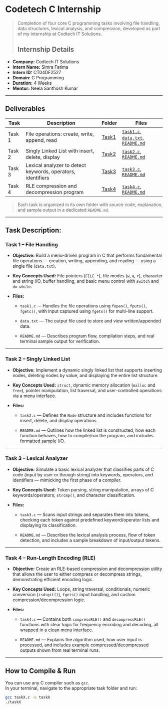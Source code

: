# Codetech C Internship

> Completion of four core C programming tasks involving file handling, data structures, lexical analysis, and compression, developed as part of my internship at Codtech IT Solutions.
>## Internship Details

- **Company:** Codtech IT Solutions  
- **Intern Name:** Simra Fatima  
- **Intern ID:** CT04DF2527 
- **Domain:** C Programming  
- **Duration:** 4 Weeks  
- **Mentor:** Neela Santhosh Kumar
  
---

## Deliverables

| Task | Description | Folder | Files |
|------|-------------|--------|--------|
| Task 1 | File operations: create, write, append, read | [Task1](https://github.com/Simra18/Codetech-C-Internship/tree/main/Task1) | [`task1.c`](https://github.com/Simra18/Codetech-C-Internship/blob/main/Task1/task1.c), [`data.txt`](https://github.com/Simra18/Codetech-C-Internship/blob/main/Task1/data.txt), [`README.md`](https://github.com/Simra18/Codetech-C-Internship/blob/main/Task1/README.md) |
| Task 2 | Singly Linked List with insert, delete, display | [Task2](https://github.com/Simra18/Codetech-C-Internship/tree/main/Task2) | [`task2.c`](https://github.com/Simra18/Codetech-C-Internship/blob/main/Task2/task2.c), [`README.md`](https://github.com/Simra18/Codetech-C-Internship/blob/main/Task2/README.md) |
| Task 3 | Lexical analyzer to detect keywords, operators, identifiers | [Task3](https://github.com/Simra18/Codetech-C-Internship/tree/main/Task3) | [`task3.c`](https://github.com/Simra18/Codetech-C-Internship/blob/main/Task3/task3.c), [`README.md`](https://github.com/Simra18/Codetech-C-Internship/blob/main/Task3/README.md) |
| Task 4 | RLE compression and decompression program | [Task4](https://github.com/Simra18/Codetech-C-Internship/tree/main/Task4) | [`task4.c`](https://github.com/Simra18/Codetech-C-Internship/blob/main/Task4/task4.c), [`README.md`](https://github.com/Simra18/Codetech-C-Internship/blob/main/Task4/README.md) |

> Each task is organized in its own folder with source code, explanation, and sample output in a dedicated `README.md`.

---

## Task Description:

### Task 1 – File Handling

- **Objective:** Build a menu-driven program in C that performs fundamental file operations — creation, writing, appending, and reading — using a single file (`data.txt`).
  
- **Key Concepts Used:** File pointers (`FILE *`), file modes (`w`, `a`, `r`), character and string I/O, buffer handling, and basic menu control with `switch` and `do-while`.
  
- **Files:**
  - `task1.c` — Handles the file operations using `fopen()`, `fputs()`, `fgetc()`, with input captured using `fgets()` for multi-line support.
    
  - `data.txt` — The output file used to store and view written/appended data.
    
  - `README.md` — Describes program flow, compilation steps, and real terminal sample output for verification.

---
### Task 2 – Singly Linked List

- **Objective:** Implement a dynamic singly linked list that supports inserting nodes, deleting nodes by value, and displaying the entire list structure.
  
- **Key Concepts Used:** `struct`, dynamic memory allocation (`malloc` and `free`), pointer manipulation, list traversal, and user-controlled operations via a menu interface.
  
- **Files:**
  - `task2.c` — Defines the `Node` structure and includes functions for insert, delete, and display operations.
    
  - `README.md` — Outlines how the linked list is constructed, how each function behaves, how to compile/run the program, and includes formatted sample I/O.

---

### Task 3 – Lexical Analyzer

- **Objective:** Simulate a basic lexical analyzer that classifies parts of C code (input by user or through string) into keywords, operators, and identifiers — mimicking the first phase of a compiler.
  
- **Key Concepts Used:** Token parsing, string manipulation, arrays of C keywords/operators, `strcmp()`, and character classification.
  
- **Files:**
  - `task3.c` — Scans input strings and separates them into tokens, checking each token against predefined keyword/operator lists and displaying its classification.
    
  - `README.md` — Describes the lexical analysis process, flow of token detection, and includes a sample breakdown of input/output tokens.

---

### Task 4 – Run-Length Encoding (RLE)

- **Objective:** Create an RLE-based compression and decompression utility that allows the user to either compress or decompress strings, demonstrating efficient encoding logic.
  
- **Key Concepts Used:** Loops, string traversal, conditionals, numeric conversion (`isdigit()`), `fgets()` input handling, and custom compression/decompression logic.
  
- **Files:**
  - `task4.c` — Contains both `compressRLE()` and `decompressRLE()` functions with clear logic for frequency encoding and decoding, all wrapped in a clean menu interface.
    
  - `README.md` — Explains the algorithm used, how user input is processed, and includes example compressed/decompressed outputs shown from real terminal runs.

---

## How to Compile & Run

You can use any C compiler such as `gcc`.  
In your terminal, navigate to the appropriate task folder and run:

```bash
gcc taskX.c -o taskX
./taskX
```
